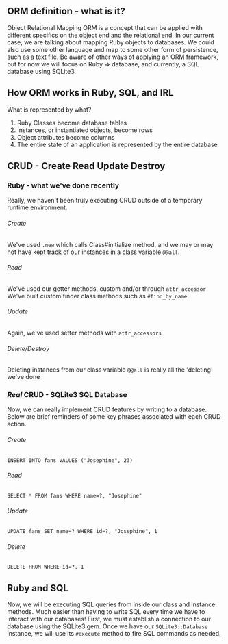 ## ORM definition - what is it?

Object Relational Mapping
ORM is a concept that can be applied with different specifics on the object end and the relational end. In our current case, we are talking about mapping Ruby objects to databases. We could also use some other language and map to some other form of persistence, such as a text file. Be aware of other ways of applying an ORM framework, but for now we will focus on Ruby => database, and currently, a SQL database using SQLite3.

## How ORM works in Ruby, SQL, and IRL

What is represented by what?

1. Ruby Classes become database tables
2. Instances, or instantiated objects, become rows
3. Object attributes become columns
4. The entire state of an application is represented by the entire database

## CRUD - Create Read Update Destroy

### Ruby - what we've done recently

Really, we haven't been truly executing CRUD outside of a temporary runtime environment.

###### Create

We've used `.new` which calls Class#initialize method, and we may or may not have kept track of our instances in a class variable `@@all`.

###### Read

We've used our getter methods, custom and/or through `attr_accessor`
We've built custom finder class methods such as `#find_by_name`

###### Update

Again, we've used setter methods with `attr_accessors`

###### Delete/Destroy

Deleting instances from our class variable `@@all` is really all the 'deleting' we've done

### _Real_ CRUD - SQLite3 SQL Database

Now, we can really implement CRUD features by writing to a database. Below are brief reminders of some key phrases associated with each CRUD action.

###### Create

`INSERT INTO fans VALUES ("Josephine", 23)`

###### Read

`SELECT * FROM fans WHERE name=?, "Josephine"`

###### Update

`UPDATE fans SET name=? WHERE id=?, "Josephine", 1`

###### Delete

`DELETE FROM WHERE id=?, 1`

## Ruby and SQL

Now, we will be executing SQL queries from inside our class and instance methods. Much easier than having to write SQL every time we have to interact with our databases! First, we must establish a connection to our database using the SQLite3 gem. Once we have our `SQLite3::Database` instance, we will use its `#execute` method to fire SQL commands as needed.

